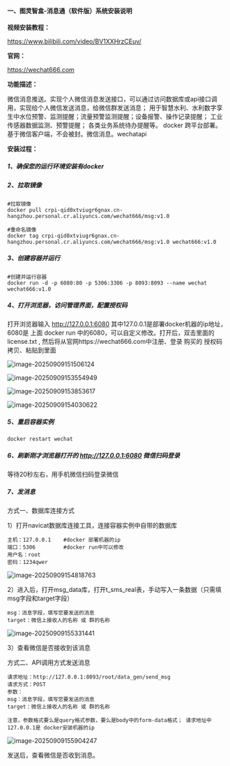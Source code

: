 #### 一、图灵智盒-消息通（软件版）系统安装说明

**视频安装教程：**

https://www.bilibili.com/video/BV1XXHrzCEuv/

**官网：**

https://wechat666.com

**功能描述：**

微信消息推送。实现个人微信消息发送接口，可以通过访问数据库或api接口调用，实现给个人微信发送消息，给微信群发送消息； 用于智慧水利、水利数字孪生中水位预警、监测提醒；流量预警监测提醒；设备报警、操作记录提醒； 工业传感器数据监测、预警提醒； 各类业务系统待办提醒等。 docker 跨平台部署。基于微信客户端，不会被封。微信消息。wechatapi

**安装过程：**

##### 1、确保您的运行环境安装有docker

##### 2、拉取镜像

```
#拉取镜像
docker pull crpi-qid0xtviugr6gnax.cn-hangzhou.personal.cr.aliyuncs.com/wechat666/msg:v1.0

#重命名镜像
docker tag crpi-qid0xtviugr6gnax.cn-hangzhou.personal.cr.aliyuncs.com/wechat666/msg:v1.0 wechat666:v1.0

```

##### 3、创建容器并运行

```
#创建并运行容器
docker run -d -p 6080:80 -p 5306:3306 -p 8093:8093 --name wechat wechat666:v1.0
```

##### 4、打开浏览器，访问管理界面，配置授权码

打开浏览器输入 http://127.0.0.1:6080 其中127.0.0.1是部署docker机器的ip地址，6080是 上面 docker run 中的6080，可以自定义修改。打开后，双击里面的 license.txt , 然后将从官网https://wechat666.com中注册、登录 购买的 授权码 拷贝、粘贴到里面

![image-20250909151506124](C:\Users\Administrator\AppData\Roaming\Typora\typora-user-images\image-20250909151506124.png)

![image-20250909153554949](C:\Users\Administrator\AppData\Roaming\Typora\typora-user-images\image-20250909153554949.png)

![image-20250909153853617](C:\Users\Administrator\AppData\Roaming\Typora\typora-user-images\image-20250909153853617.png)

![image-20250909154030622](C:\Users\Administrator\AppData\Roaming\Typora\typora-user-images\image-20250909154030622.png)

##### 5、重启容器实例

```
docker restart wechat
```

##### 6、刷新刚才浏览器打开的 http://127.0.0.1:6080 微信扫码登录

等待20秒左右，用手机微信扫码登录微信



##### 7、发消息

方式一、数据库连接方式

1）打开navicat数据库连接工具，连接容器实例中自带的数据库

```
主机：127.0.0.1    #docker 部署机器的ip
端口：5306         #docker run中可以修改
用户名：root		
密码：1234qwer
```

![image-20250909154818763](C:\Users\Administrator\AppData\Roaming\Typora\typora-user-images\image-20250909154818763.png)

2）进入后，打开msg_data库，打开t_sms_real表，手动写入一条数据（只需填 msg字段和target字段）

```
msg：消息字段，填写您要发送的消息
target：微信上接收人的名称 或 群的名称
```

![image-20250909155331441](C:\Users\Administrator\AppData\Roaming\Typora\typora-user-images\image-20250909155331441.png)

3）查看微信是否接收到该消息



方式二、API调用方式发送消息

```
请求地址：http://127.0.0.1:8093/root/data_gen/send_msg
请求方式：POST
参数：
msg：消息字段，填写您要发送的消息
target：微信上接收人的名称 或 群的名称

注意，参数格式要么是query格式参数，要么是body中的form-data格式； 请求地址中 127.0.0.1是 docker安装机器的ip

```

![image-20250909155904247](C:\Users\Administrator\AppData\Roaming\Typora\typora-user-images\image-20250909155904247.png)

发送后，查看微信是否收到消息。




